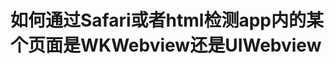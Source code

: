如何通过Safari或者html检测app内的某个页面是WKWebview还是UIWebview
=================================================================
